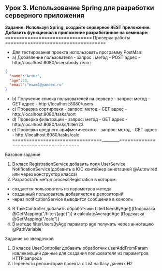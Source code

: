 ## Урок 3. Использование Spring для разработки серверного приложения
**Задание: Используя Spring, создайте серверное REST приложение. Добавить функционал в приложение разработанное на семинаре:**
=============================== Проверка работы ====================================
- Для теcтирования проекта использовать программу PostMan:
- a) Добавление пользователя - запрос :
метод - POST
адрес - http://localhost:8080/users/body
тело :
```json
{
  "name":"Artur",
  "age":23,
  "email":"exam1@yandex.ru"
}
```

- b) Получение списка пользователей на сервере - запрос:
метод - GET
адрес - http://localhost:8080/users
- c) Проверка сортировки - запрос:
метод - GET
адрес - http://localhost:8080/tasks/sort
- d) Проверка фильтрации - запрос:
метод - GET
адрес - http://localhost:8080/tasks/filter/23
- e) Проверка среднего арифметического - запрос:
метод - GET
адрес - http://localhost:8080/tasks/calc
================================_________=====================================

Базовое задание
1) В класс RegistrationService добавить поля UserService, NotificationService(добавить в IOC контейнер аннотацией @Autowired или через конструктор класса)
2) Разработать метод processRegistration в котором:
- создается пользователь из параметров метода
- созданный пользователь добавляется в репозиторий
- через notificationService выводится сообщение в консоль
3) В TaskController добавить обработчики filterUsersByAge()(Подсказка @GetMapping("/filter/{age}")) и calculateAverageAge (Подсказка @GetMapping("/calc"))
4) В методе filterUsersByAge параметр age получать через аннотацию @PathVariable

Задание со звездочкой
1) В классе UserController добавить обработчик userAddFromParam извлекающий данные для создания пользователя из параметров HTTP запроса
2) Перенести репозиторий проекта с List<User> на базу данных H2
